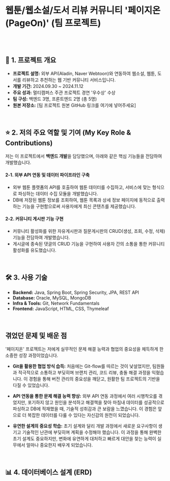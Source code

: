 # 웹툰/웹소설/도서 리뷰 커뮤니티 '페이지온(PageOn)' (팀 프로젝트)

<br>




<br>

## 📌 1. 프로젝트 개요

* **프로젝트 설명:** 외부 API(Aladin, Naver Webtoon)와 연동하여 웹소설, 웹툰, 도서를 리뷰하고 추천하는 웹 기반 커뮤니티 서비스입니다.
* **개발 기간:** 2024.09.30 ~ 2024.11.12
* **주요 성과:** 멀티캠퍼스 주관 프로젝트 경연 '우수상' 수상
* **팀 구성:** 백엔드 3명, 프론트엔드 2명 (총 5명)
* **원본 저장소:** [팀 프로젝트 원본 GitHub 링크를 여기에 넣어주세요]

<br>

## ⭐ 2. 저의 주요 역할 및 기여 (My Key Role & Contributions)

저는 이 프로젝트에서 **백엔드 개발**을 담당했으며, 아래와 같은 핵심 기능들을 전담하여 개발했습니다.

#### 2-1. 외부 API 연동 및 데이터 파이프라인 구축
- 외부 웹툰 플랫폼의 API를 호출하여 웹툰 데이터를 수집하고, 서비스에 맞는 형식으로 파싱하는 데이터 수집 모듈을 개발했습니다.
- DB에 저장된 웹툰 정보를 조회하여, 웹툰 목록과 상세 정보 페이지에 동적으로 출력하는 기능을 구현함으로써 사용자에게 최신 콘텐츠를 제공했습니다.

#### 2-2. 커뮤니티 게시판 기능 구현
- 커뮤니티 활성화를 위한 자유게시판과 질문게시판의 CRUD(생성, 조회, 수정, 삭제) 기능을 전담하여 개발했습니다.
- 게시글에 종속된 댓글의 CRUD 기능을 구현하여 사용자 간의 소통을 통한 커뮤니티 활성화를 유도했습니다.

<br>

## 🛠️ 3. 사용 기술

* **Backend:** Java, Spring Boot, Spring Security, JPA, REST API
* **Database:** Oracle, MySQL, MongoDB
* **Infra & Tools:** Git, Network Fundamentals
* **Frontend:** JavaScript, HTML, CSS, Thymeleaf

<br>

## 겪었던 문제 및 배운 점

'페이지온' 프로젝트는 저에게 실무적인 문제 해결 능력과 협업의 중요성을 체득하게 한 소중한 성장 과정이었습니다.

* **Git을 활용한 협업 방식 습득:** 처음에는 Git-flow를 따르는 것이 낯설었지만, 팀원들과 적극적으로 소통하고 부딪히며 브랜치 관리, 코드 리뷰, 충돌 해결 과정을 익혔습니다. 이 경험을 통해 버전 관리의 중요성을 깨닫고, 원활한 팀 프로젝트의 기반을 다질 수 있었습니다.

* **API 연동을 통한 문제 해결 능력 향상:** 외부 API 연동 과정에서 여러 시행착오를 겪었지만, 포기하지 않고 원인을 분석하고 해결책을 찾아 마침내 데이터를 성공적으로 파싱하고 DB에 적재했을 때, 기술적 성취감과 큰 보람을 느꼈습니다. 이 경험은 앞으로 더 복잡한 데이터를 다룰 수 있다는 자신감의 원천이 되었습니다.

* **유연한 설계의 중요성 학습:** 초기 설계와 달리 개발 과정에서 새로운 요구사항이 생기고 기술적인 난관에 부딪히며 계획을 수정해야 했습니다. 이 과정을 통해 완벽한 초기 설계도 중요하지만, 변화에 유연하게 대처하고 빠르게 대안을 찾는 능력이 실무에서 얼마나 중요한지 배우게 되었습니다.

<br>

## 📊 4. 데이터베이스 설계 (ERD)


<br>

